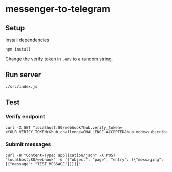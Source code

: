 # messenger-to-telegram

## Setup

Install dependencies

```
npm install
```

Change the verify token in `.env` to a random string.

## Run server

```
./src/index.js
```

## Test

### Verify endpoint

```
curl -X GET "localhost:80/webhook?hub.verify_token=<YOUR_VERIFY_TOKEN>&hub.challenge=CHALLENGE_ACCEPTED&hub.mode=subscribe"
```

### Submit messages

```
curl -H "Content-Type: application/json" -X POST "localhost:80/webhook" -d '{"object": "page", "entry": [{"messaging": [{"message": "TEST_MESSAGE"}]}]}'
```
